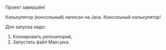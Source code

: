 Проект завершён!

Калькулятор (консольный) написан на Java.
Консольный-калькулятор!

Для запуска надо:
1. Клонировать репозиторий,
2. Запустить файл Main.java.
